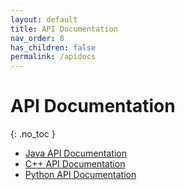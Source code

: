 ```yaml
---
layout: default
title: API Documentation
nav_order: 8
has_children: false
permalink: /apidocs
---
```


# [](#apidocs)API Documentation

{: .no_toc }

- [Java API Documentation](java_apidocs/index.html)
- [C++ API Documentation](cpp_apidocs/index.html)
- [Python API Documentation](python_apidocs/index.html)
